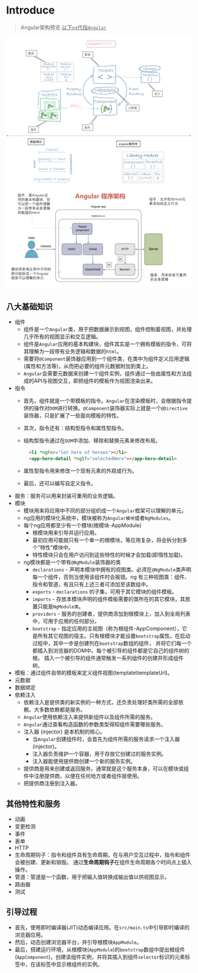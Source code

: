 # Introduce
> Angular架构预览 <u>以下`ng`代指`Angular`</u>

![angular架构预览](./images/Angular架构预览.png)
![Angular 程序架构](./images/Angular-程序架构.png)

## 八大基础知识
  - 组件
    + 组件是一个`Angular`类，用于把数据展示到视图，组件控制着视图，并处理几乎所有的视图显示和交互逻辑。
    + 组件是`Angular`应用的基本构建块，组件其实是一个拥有模板的指令，可将其理解为一段带有业务逻辑和数据的`html`。
    + 需要将`@Component`装饰器应用到一个组件类，在类中为组件定义应用逻辑(属性和方法等)，从而把必要的组件元数据附加到类上。
    + `Angular`会需要元数据来创建一个组件实例，组件通过一些由属性和方法组成的API与视图交互，即把组件的模板作为视图渲染出来。
  - 指令
    + 首先，组件就是一个带模板的指令。`Angular`在渲染模板时，会根据指令提供的操作对`DOM`进行转换。`@Component`装饰器实际上就是一个`@Directive`装饰器，只是扩展了一些面向模板的特性。
    + 其次，指令还有：结构型指令和属性型指令。
    + 结构型指令通过在`DOM`中添加、移除和替换元素来修改布局。
      ```html
        <li *ngFor="let hero of heroes"></li>
        <app-hero-detail *ngIf="selectedHero"></app-hero-detail>
      ```
    + 属性型指令用来修改一个现有元素的外观或行为。
      

    + 最后，还可以编写自定义指令。
  - 服务：服务可以用来封装可重用的业务逻辑。
  - 模块
    + 模块用来将应用中不同的部分组织成一个`Angular`框架可以理解的单元。
    + ng应用的模块化系统中，模块被称为`Angular模块`或者`NgModules`。
    + 每个ng应用都至少有一个模块(根模块-AppModule)
       * 根模块用来引导并运行应用。
       * 最初应用可能就只有一个单一的根模块，等应用复杂，将会拆分到多个"特性"模块中。
       * 特性模块只会在用户访问到这些特性的时候才会加载(即惰性加载)。
    + ng模块都是一个带有`@NgModule`装饰器的类 
      * `declarations` - 声明本模块中拥有的视图类。必须在`@NgModule`类声明每一个组件，否则当使用该组件时会报错。ng 有三种视图类：组件、指令和管道，有且只有上述三者可添加至该数组中。
      * `exports` - `declarations` 的子集，可用于其它模块的组件模板。
      * `imports` - 存放本模块声明的组件模板需要的类所在的其它模块，其放置只能是`NgModule类`。
      * `providers` - 服务的创建者，提供商添加到根模块上，加入到全局列表中，可用于应用的任何部分。
      * `bootstrap` - 指定应用的主视图（称为根组件-AppComponent），它是所有其它视图的宿主。只有根模块才能设置`bootstrap`属性。在启动过程中，其中一步是创建列在`bootstrap`数组的组件， 并将它们每一个都插入到浏览器的DOM中。每个被引导的组件都是它自己的组件树的根。 插入一个被引导的组件通常触发一系列组件的创建并形成组件树。
  - 模板：通过组件自带的模板来定义组件视图(template\templateUrl)。
  - 元数据
  - 数据绑定
  - 依赖注入
    + 依赖注入是提供类的新实例的一种方式，还负责处理好类所需的全部依赖。大多数依赖都是服务。
    + `Angular`使用依赖注入来提供新组件以及组件所需的服务。
    + `Angular`通过查看构造函数的参数类型得知组件需要哪些服务。
    + 注入器 (injector) 是本机制的核心。
      * 当`Angular`创建组件时，会首先为组件所需的服务请求一个注入器(injector)。
      * 注入器负责维护一个容器，用于存放它创建过的服务实例。
      * 注入器能使用提供商创建一个新的服务实例。
    + 提供商是用来创建或返回服务，通常就是这个服务本身，可以在模块或组件中注册提供商，以便在任何地方或者组件层使用。
    + 把提供商注册到注入器。

## 其他特性和服务
  - 动画
  - 变更检测
  - 事件
  - 表单
  - HTTP
  - 生命周期钩子：指令和组件具有生命周期，在与用户交互过程中，指令和组件会被创建、更新和销毁。 通过<b>生命周期钩子</b>在组件生命周期各个时间点上插入操作。
  - 管道：管道是一个函数，用于把输入值转换成输出值以供视图显示。
  - 路由器
  - 测试

## 引导过程
  - 首先，使用即时编译器(JIT)动态编译应用。在`src/main.ts`中引导即时编译的浏览器应用。
  - 然后，动态创建浏览器平台，并引导根模块`AppModule`。
  - 最后，搭建运行环境，从根模块(`AppModule`)的`bootstrap`数组中提出根组件(`AppComponent`)，创建该组件实例，并将其插入到组件`selector`标识的元素标签中，在该标签中显示根组件的实例。